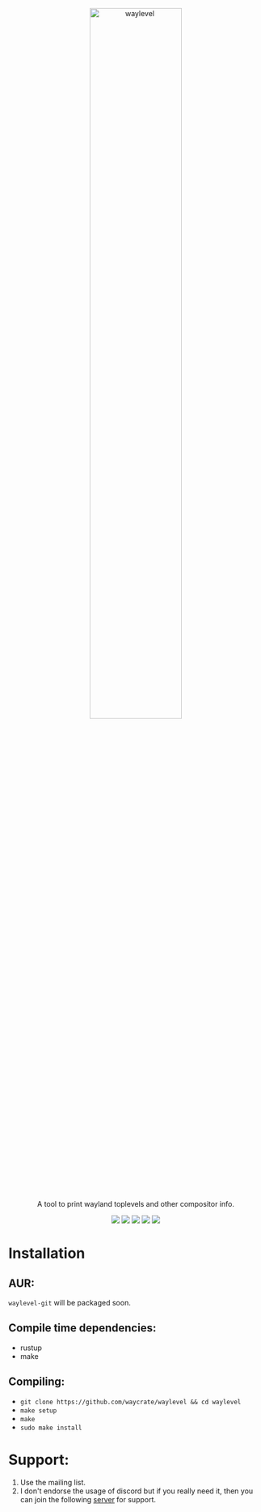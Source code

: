 <p align=center>
  <img src="https://git.sr.ht/~shinyzenith/waylevel/blob/main/docs/assets/waylevel.png" alt=waylevel width=60%>
  <p align=center>A tool to print wayland toplevels and other compositor info.</p>
  
  <p align="center">
  <a href="./LICENSE.md"><img src="https://img.shields.io/github/license/waycrate/waylevel?style=flat-square&logo=appveyor"></a>
  <img src="https://img.shields.io/badge/cargo-v1.0.0-green?style=flat-square&logo=appveyor">
  <img src="https://img.shields.io/github/issues/waycrate/waylevel?style=flat-square&logo=appveyor">
  <img src="https://img.shields.io/github/forks/waycrate/waylevel?style=flat-square&logo=appveyor">
  <img src="https://img.shields.io/github/stars/waycrate/waylevel?style=flat-square&logo=appveyor">
  </p>
</p>

# Installation

## AUR:
`waylevel-git` will be packaged soon.

## Compile time dependencies:
-   rustup
-   make

## Compiling:
-   `git clone https://github.com/waycrate/waylevel && cd waylevel`
-   `make setup`
-   `make`
-   `sudo make install`

# Support:
1. Use the mailing list.
1. I don't endorse the usage of discord but if you really need it, then you can join the following <a href="https://discord.gg/KKZRDYrRYW">server</a> for support.
